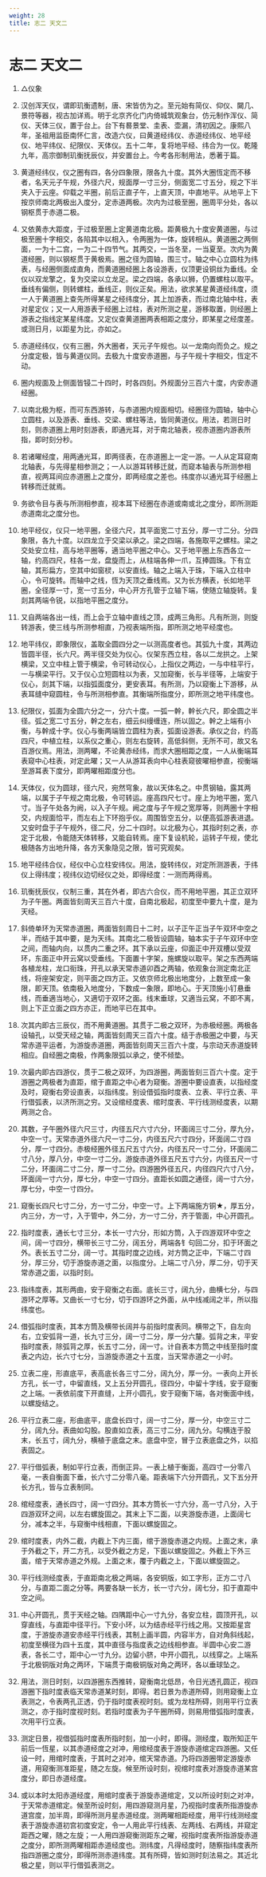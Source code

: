 ```yaml
---
weight: 28
title: 志二 天文二
---
```


# 志二 天文二

1. <span id="志二_天文二-1"></span>
△仪象

2. <span id="志二_天文二-2"></span>
汉创浑天仪，谓即玑衡遗制，唐、宋皆仿为之。至元始有简仪、仰仪、闚几、景符等器，视古加详焉。明于北京齐化门内倚城筑观象台，仿元制作浑仪、简仪、天体三仪，置于台上。台下有晷景堂、圭表、壶漏，清初因之。康熙八年，圣祖用监臣南怀仁言，改造六仪，曰黄道经纬仪、赤道经纬仪、地平经仪、地平纬仪、纪限仪、天体仪。五十二年，复将地平经、纬合为一仪。乾隆九年，高宗御制玑衡抚辰仪，并安置台上。今考各形制用法，悉著于篇。

3. <span id="志二_天文二-3"></span>
黄道经纬仪，仪之圈有四，各分四象限，限各九十度。其外大圈恆定而不移者，名天元子午规，外径六尺，规面厚一寸三分，侧面宽二寸五分，规之下半夹入于云座。仰载之半圈，前后正直子午，上直天顶，中直地平。从地平上下按京师南北两极出入度分，定赤道两极。次内为过极至圈，圈周平分处，各以钢枢贯于赤道二极。

4. <span id="志二_天文二-4"></span>
又依黄赤大距度，于过极至圈上定黄道南北极。距黄极九十度安黄道圈，与过极至圈十字相交，各陷其中以相入，令两圈为一体，旋转相从。黄道圈之两侧面，一为十二宫，一为二十四节气。其两交，一当冬至，一当夏至。次内为黄道经圈，则以钢枢贯于黄极焉。圈之径为圆轴，围三寸。轴之中心立圆柱为纬表，与经圈侧面成直角，而黄道圈经圈上各设游表，仪顶更设铜丝为垂线。全仪以双龙擎之，复为交梁以立龙足。梁之四端，各承以狮，仍置螺柱以取平。垂线有偏侧，则转螺柱，垂线正，则仪正矣。用法，欲求某星黄道经纬度，须一人于黄道圈上查先所得某星之经纬度分，其上加游表，而过南北轴中柱，表对星定仪；又一人用游表于经圈上过柱，表对所测之星，游移取置，则经圈上游表之指线定某星纬度。又定仪查黄道圈两表相距之度分，即某星之经度差。或测日月，以距星为比，亦如之。

5. <span id="志二_天文二-5"></span>
赤道经纬仪，仪有三圈，外大圈者，天元子午规也。以一龙南向而负之。规之分度定极，皆与黄道仪同。去极九十度安赤道圈，与子午规十字相交，恆定不动。

6. <span id="志二_天文二-6"></span>
圈内规面及上侧面皆锓二十四时，时各四刻。外规面分三百六十度，内安赤道经圈。

7. <span id="志二_天文二-7"></span>
以南北极为枢，而可东西游转，与赤道圈内规面相切。经圈径为圆轴，轴中心立圆柱，以及游表、垂线、交梁、螺柱等法，皆同黄道仪。用法，若测日时刻，则赤道圈上用时刻游表，即通光耳，对于南北轴表，视赤道圈内游表所指，即时刻分秒。

8. <span id="志二_天文二-8"></span>
若诸曜经度，用两通光耳，即两径表，在赤道圈上一定一游。一人从定耳窥南北轴表，与先得星相参测之；一人以游耳转移迁就，而窥本轴表与所测参相直，视两耳间应赤道圈上之度分，即两经度之差也。纬度亦以通光耳于经圈上转移而迁就焉。

9. <span id="志二_天文二-9"></span>
务欲令目与表与所测相参直，视本耳下经圈在赤道或南或北之度分，即所测距赤道南北之度分也。

10. <span id="志二_天文二-10"></span>
地平经仪，仪只一地平圈，全径六尺，其平面宽二寸五分，厚一寸二分。分四象限，各九十度。以四龙立于交梁以承之。梁之四端，各施取平之螺柱。梁之交处安立柱，高与地平圈等，適当地平圈之中心。又于地平圈上东西各立一轴，约高四尺，柱各一龙，盘旋而上，从柱端各伸一爪，互捧圆珠。下有立轴，其形扁方，空其中如窗棂，以安直线。轴之上端入于珠，下端入立柱中心，令可旋转。而轴中之线，恆为天顶之垂线焉。又为长方横表，长如地平圈，全径厚一寸，宽一寸五分，中心开方孔管于立轴下端，使随立轴旋转。复剡其两端令锐，以指地平圈之度分。

11. <span id="志二_天文二-11"></span>
又自两端各出一线，而上会于立轴中直线之顶，成两三角形。凡有所测，则旋转游表，使三线与所测参相直，乃视表端所指，即所测之地平经度也。

12. <span id="志二_天文二-12"></span>
地平纬仪，即象限仪，盖取全圆四分之一以测高度者也。其弧九十度，其两边皆圆半径，长六尺。两半径交处为仪心。仪架东西立柱，各以二龙拱之。上架横梁，又立中柱上管于横梁，令可转动仪心，上指仪之两边，一与中柱平行，一与横梁平行。又于仪心立短圆柱以为表，又加窥衡，长与半径等，上端安于仪心，剡其下端，以指弧面度分，更安表耳。有所测，乃以窥衡上下游移，从表耳缝中窥圆柱，令与所测相参直。其衡端所指度分，即所测之地平纬度也。

13. <span id="志二_天文二-13"></span>
纪限仪，弧面为全圆六分之一，分六十度。一弧一幹，幹长六尺，即全圆之半径。弧之宽二寸五分，幹之左右，细云纠缦缠连，所以固之。幹之上端有小衡，与幹成十字。仪心与衡两端皆立圆柱为表，弧面设游表。承仪之台，约高四尺，中植立柱，以系仪之重心，则左右旋转，高低斜侧，无所不可，故又名百游仪焉。用法，测两曜，不论黄赤经纬，而求大圈相距之度，一人从衡端耳表窥中心柱表，对定此曜；又一人从游耳表向中心柱表窥彼曜相参直，视衡端至游耳表下度分，即两曜相距度分也。

14. <span id="志二_天文二-14"></span>
天体仪，仪为圆球，径六尺，宛然穹象，故以天体名之。中贯钢轴，露其两端，以属于子午规之南北极，令可转运。座高四尺七寸。座上为地平圈，宽八寸。当子午处各为阙，以入子午规。阙之度与子午规之宽厚等，则两圈十字相交，内规面恰平，而左右上下环抱乎仪。周围皆空五分，以便高弧游表进退。又安时盘于子午规外，径二尺，分二十四时。以北极为心，其指时刻之表，亦定于北极，令能随天体转移，又能自转焉。座下复设机轮，运转子午规，使北极随各方出地升降，各方天象隐见之限，皆可究观矣。

15. <span id="志二_天文二-15"></span>
地平经纬合仪，经仪中心立柱安纬仪。用法，旋转纬仪，对定所测游表，于纬仪上得纬度；视纬仪边切经仪之处，即得经度：一测而两得焉。

16. <span id="志二_天文二-16"></span>
玑衡抚辰仪，仪制三重，其在外者，即古六合仪，而不用地平圈，其正立双环为子午圈。两面皆刻周天三百六十度，自南北极起，初度至中要九十度，是为天经。

17. <span id="志二_天文二-17"></span>
斜倚单环为天常赤道圈，两面皆刻周日十二时，以子正午正当子午双环中空之半，而结于其中要，是为天纬。其南北二极皆设圆轴，轴本实于子午双环中空之间，而轴内向，以贯内二重之环。其下承以云座，仰面正中开双槽以受双环，东面正中开云窝以受垂线。下面置十字架，施螺旋以取平。架之东西两端各植龙柱，龙口衔珠，开孔以承天常赤道卯酉之两轴，依观象台测定南北正线，将座架安定，则平面之四方正。又依京师北极出地度分，上数至成一象限，即天顶。依南极入地度分，下数成一象限，即地心。于天顶施小钉悬垂线，而垂適当地心，又適切于双环之面。线末垂球，又適当云窝，不即不离，则上下正立面之四方亦正，而地平已在其中。

18. <span id="志二_天文二-18"></span>
次其内即古三辰仪，而不用黄道圈。其贯于二极之双环，为赤极经圈。两极各设轴孔，以受天经之轴，两面皆刻周天三百六十度。结于赤极圈之中要，与天常赤道平运者，为游旋赤道圈，两面皆刻周天三百六十度，与宗动天赤道旋转相应。自经圈之南极，作两象限弧以承之，使不倾垫。

19. <span id="志二_天文二-19"></span>
次最内即古四游仪，贯于二极之双环，为四游圈，两面皆刻三百六十度。定于游圈之两极者为直距，绾于直距之中心者为窥衡。游圈中要设直表，以指经度及时，窥衡右旁设直表，以指纬度。别设借弧指时度表、立表、平行立表、平行借弧表，以济所测之穷。又设绾经度表、绾时度表、平行线测经度表，以期两测之合。

20. <span id="志二_天文二-20"></span>
其数，子午圈外径六尺三寸，内径五尺六寸六分，环面阔三寸二分，厚九分，中空一寸。天常赤道外径六尺一寸二分，内径五尺六寸四分，环面阔二寸四分，厚一寸四分。赤极经圈外径五尺五寸六分，内径五尺一寸二分，环面阔二寸八分，厚八分，中空一寸二分。游旋赤道外径五尺五寸六分，内径五尺一寸二分，环面阔二寸二分，厚一寸二分。四游圈外径五尺，内径四尺六寸八分，环面阔一寸六分，厚七分，中空一寸四分。直距长如圆之通径，阔一寸六分，厚七分，中空一寸四分。

21. <span id="志二_天文二-21"></span>
窥衡长四尺七寸二分，方一寸二分，中空一寸。上下两端施方铜★，厚五分，内三分，方一寸，入于管中，外二分，方一寸二分，齐于管面，中心开圆孔。

22. <span id="志二_天文二-22"></span>
指时度表，通长七寸三分，本长一寸六分，形如方筒，入于四游双环中空之间，阔一寸四分，横带长三寸二分，阔五分，两端各钅句回二分，扣于环面之外。表长五寸二分，阔一寸。其指时度之边线，对方筒之正中，下端二寸四分，厚三分，切于游旋赤道之面，以指度分。上端二寸八分，厚二分，切于天常赤道之面，以指时刻。

23. <span id="志二_天文二-23"></span>
指纬度表，其形两曲，安于窥衡之右面。底长三寸，阔九分，曲横七分，与四游环之厚等。又曲长一寸七分，切于四游环之外面，从中线减阔之半，所以指纬度也。

24. <span id="志二_天文二-24"></span>
借弧指时度表，其本方筒及横带长阔并与前指时度表同。横带之下，自左向右，立安弧背一道，长九寸三分，阔一寸二分，厚一分六釐。弧背之末，平安指时度表，除弧背之厚，长五寸二分，阔一寸。计自表本方筒之中线至指时度表之内边，长六寸七分，当游旋赤道之十五度，当天常赤道之一小时。

25. <span id="志二_天文二-25"></span>
立表二座，形直底平，表高底长各三寸二分，阔九分，厚一分。一表向上开长方孔，长一寸，中留直线，又上五分开圆孔，径四分，中留十字线，安于窥衡之上端。一表依前度下开直缝，上开小圆孔，安于窥衡下端，各对衡面中线，以螺旋结之。

26. <span id="志二_天文二-26"></span>
平行立表二座，形曲底平，底盘长四寸，阔一寸二分，厚一分，中空三寸二分，阔九分。表曲如勾股。股直如立表，高三寸二分，阔九分。勾横连于股末，长五寸，阔九分，横植于底盘之末。底盘中空，冒于立表底盘之外，以掐表固之。

27. <span id="志二_天文二-27"></span>
平行借弧表，制如平行立表，而倒正异。一表上植于衡面，高四寸一分零八毫，一表自衡面下垂，长六寸二分零八毫。距表端下六分开圆孔，又下五分开长方孔，皆与立表制同。

28. <span id="志二_天文二-28"></span>
绾经度表，通长四寸，阔一寸四分。其本方筒长一寸六分，高一寸八分，入于四游双环之间，以左右螺旋固之。其末上下二面，以夹游旋赤道，上面阔七分，减本之半，与窥衡中线相直，下面以螺旋固之。

29. <span id="志二_天文二-29"></span>
绾时度表，内外二截，内截上下内三面，绾于游旋赤道之内规。上面之末，承于外截之下，开二方孔，以受外截之方足，下面以螺旋固之。外截上下外三面，绾于天常赤道之外规。上面之末，覆于内截之上，下面以螺旋固之。

30. <span id="志二_天文二-30"></span>
平行线测经度表，于直距南北极之两端，各安铜版，如工字形，正方二寸八分，与直距二面之分等。两要各缺一长方，长一寸六分，阔七分，扣于直距中空之间。

31. <span id="志二_天文二-31"></span>
中心开圆孔，贯于天经之轴。四隅距中心一寸九分，各安立柱，圆顶开孔，以穿直线，与直距中径平行。下安小环，以为结赤经平行线之用。又按距星宫度，于游旋赤道安赤经平行线表，其制上画半圆，内容半方，自对角斜线起，初度至横径为四十五度，其中直径与指度表之边线相参直。半圆中心安二游表，各长二寸，距中心一寸九分。边留小脐，中开小圆孔，以线穿之。上端系于北极铜版对角之两环，下端贯于南极铜版对角之两环，各以垂球坠之。

32. <span id="志二_天文二-32"></span>
用法，测日时刻，以四游圈东西推转，窥衡南北低昂，令日光透孔圆正，视四游圈下指时度表临天常赤道某时刻，即得。若日景为赤道所碍，则用窥衡上立表测之，令表两孔正透，仍于指时度表视时刻。或为龙柱所碍，则用平行立表测之，亦于指时度视时刻。若指时度表为子午圈所碍，则易用借弧指时度表，次用平行立表。

33. <span id="志二_天文二-33"></span>
测定日景，视借弧指时度表所指时刻，加一小时，即得。测经度，取所知正午前后一恆星，以其赤道经度之对冲，用绾经度表于游旋赤道绾定四游圈。又任设一时，用绾时度表，于其时之对冲，绾天常赤道。乃将四游圈带定游旋赤道，用窥衡测准距星，随之左旋。候至所设时刻，视绾时度表对游旋赤道某宫度分，即日赤道经度。

34. <span id="志二_天文二-34"></span>
或以本时太阳赤道经度，用绾时度表于游旋赤道绾定，又以所设时刻之对冲，于天常赤道绾定。候至所设时刻，用四游窥测月星，乃视指时度表所指游旋赤道宫度，加半周，即得所测月星赤道经度。测两曜相距经度，用平行线测经度表于游旋赤道初宫初度安定，令一人用此平行线表、左两线、右两线，并窥定距西之曜，随之左旋；一人用四游窥衡测距东之曜，视指时度表所指游旋赤道之度分，即所测两曜相距赤道经度也。测纬度，凡得经度时，随察指纬度表所指四游圈之度分，即得所测赤道纬度。其有所碍，皆如测时刻法易之。其近北极之星，则以平行借弧表测之。
